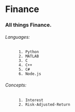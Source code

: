 # Finance

### All things Finance. 

######    Languages:
          1. Python
          2. MATLAB
          3. C
          4. C++ 
          5. C#
          6. Node.js

######    Concepts:
          1. Interest
          2. Risk-Adjusted-Return
